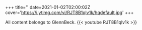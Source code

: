 +++
title=''
date=2021-01-02T02:00:02Z
cover='https://i.ytimg.com/vi/RJT8B1qlv1k/hqdefault.jpg'
+++

All content belongs to GlennBeck.
{{< youtube RJT8B1qlv1k >}}
